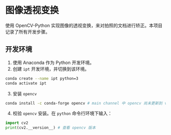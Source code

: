 # 图像透视变换

使用 OpenCV-Python 实现图像的透视变换，来对拍照的文档进行矫正。本项目记录了所有开发步骤。



## 开发环境

1. 使用 Anaconda 作为 Python 开发环境。
2. 创建 `ipt` 开发环境，并切换到该环境。

```sh
conda create --name ipt python=3
conda activate ipt
```

3. 安装 `opencv`

```sh
conda install -c conda-forge opencv # main channel 中 opencv 尚未更新到 v4；conda-forge channel 中 opencv 为最新版本
```

4. 校验 `opencv` 安装。在 `python` 命令行环境下输入：

```python
import cv2
print(cv2.__version__) # 查看 opencv 版本
```

